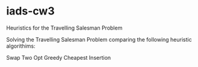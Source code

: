 # iads-cw3
Heuristics for the Travelling Salesman Problem

Solving the Travelling Salesman Problem comparing the following heuristic algorithims:

Swap
Two Opt
Greedy
Cheapest Insertion

